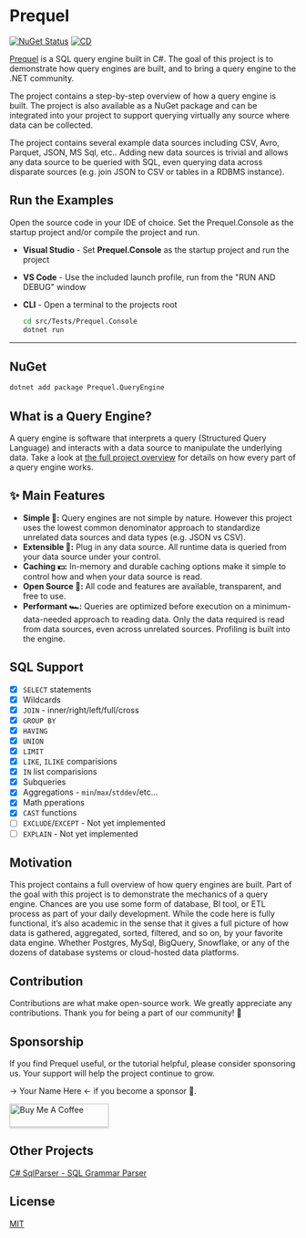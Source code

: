 # Prequel

[![NuGet Status](https://img.shields.io/nuget/v/Prequel.QueryEngine.svg)](https://www.nuget.org/packages/Prequel.QueryEngine/)  [![CD](https://github.com/TylerBrinks/Prequel/actions/workflows/cd.yml/badge.svg)](https://github.com/TylerBrinks/Prequel/actions/workflows/cd.yml) 

[Prequel](/docs/index.md) is a SQL query engine built in C#.  The goal of this project is to demonstrate how query engines are built, and to bring a query engine to the .NET community.

The project contains a step-by-step overview of how a query engine is built.  The project is also available as a NuGet package and can be integrated into your project to support querying virtually any source where data can be collected. 

The project contains several example data sources including CSV, Avro, Parquet, JSON, MS Sql, etc..  Adding new data sources is trivial and allows any data source to be queried with SQL, even querying data across disparate sources (e.g. join JSON to CSV or tables in a RDBMS instance).

## Run the Examples
Open the source code in your IDE of choice.  Set the Prequel.Console as the startup project and/or compile the project and run.  

- **Visual Studio** - Set **Prequel.Console** as the startup project and run the project
- **VS Code** - Use the included launch profile, run from the "RUN AND DEBUG" window
- **CLI** - Open a terminal to the projects root

    ```bash
    cd src/Tests/Prequel.Console
    dotnet run
    ```
---

## NuGet
```bash
dotnet add package Prequel.QueryEngine
```

## What is a Query Engine?
A query engine is software that interprets a query (Structured Query Language) and interacts with a data source to manipulate the underlying data.  Take a look at [the full project overview](/docs/index.md) for details on how every part of a query engine works.


## ✨ Main Features

- **Simple 🤲:** Query engines are not simple by nature.  However this project uses the lowest common denominator approach to standardize unrelated data sources and data types (e.g. JSON vs CSV).
- **Extensible 🧩:** Plug in any data source.  All runtime data is queried from your data source under your control.
- **Caching 💵:** In-memory and durable caching options make it simple to control how and when your data source is read.
- **Open Source 📖:** All code and features are available, transparent, and free to use.
- **Performant 🏎️:** Queries are optimized before execution on a minimum-data-needed approach to reading data.  Only the data required is read from data sources, even across unrelated sources.  Profiling is built into the engine.

## SQL Support
 - [X] `SELECT` statements
 - [X] Wildcards
 - [X] `JOIN` - inner/right/left/full/cross
 - [X] `GROUP BY`
 - [X] `HAVING`
 - [X] `UNION`
 - [X] `LIMIT`
 - [X] `LIKE`, `ILIKE` comparisions
 - [X] `IN` list comparisions
 - [X] Subqueries
 - [X] Aggregations - `min`/`max`/`stddev`/etc...
 - [X] Math pperations
 - [X] `CAST` functions
 - [ ] `EXCLUDE`/`EXCEPT` - Not yet implemented
 - [ ] `EXPLAIN` - Not yet implemented

## Motivation
This project contains a full overview of how query engines are built.  Part of the goal with this project is to demonstrate the mechanics of a query engine.  Chances are you use some form of database, BI tool, or ETL process as part of your daily development.  While the code here is fully functional, it’s also academic in the sense that it gives a full picture of how data is gathered, aggregated, sorted, filtered, and so on, by your favorite data engine.  Whether Postgres, MySql, BigQuery, Snowflake, or any of the dozens of database systems or cloud-hosted data platforms.

## Contribution
Contributions are what make open-source work.  We greatly appreciate any contributions.  Thank you for being a part of our community! 🥰

## Sponsorship
If you find Prequel useful, or the tutorial helpful, please consider sponsoring us.  Your support will help the project continue to grow.

→ Your Name Here ← if you become a sponsor 👏.


<a href="https://buymeacoffee.com/tylerbrinks" target="_blank"><img src="https://www.buymeacoffee.com/assets/img/custom_images/orange_img.png" alt="Buy Me A Coffee" style="height: 41px !important;width: 174px !important;box-shadow: 0px 3px 2px 0px rgba(190, 190, 190, 0.5) !important;" ></a>

## Other Projects
[C# SqlParser - SQL Grammar Parser](https://github.com/TylerBrinks/SqlParser-cs)

## License
[MIT](https://github.com/mingrammer/diagrams/blob/master/LICENSE)